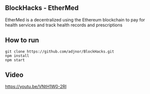 ## BlockHacks - EtherMed

EtherMed is a decentralized using the Ethereum blockchain to pay for health services and track health records and prescriptions

## How to run

```
git clone https://github.com/adjnor/BlockHacks.git
npm install
npm start
```

## Video

https://youtu.be/VNtH1W0-2RI
